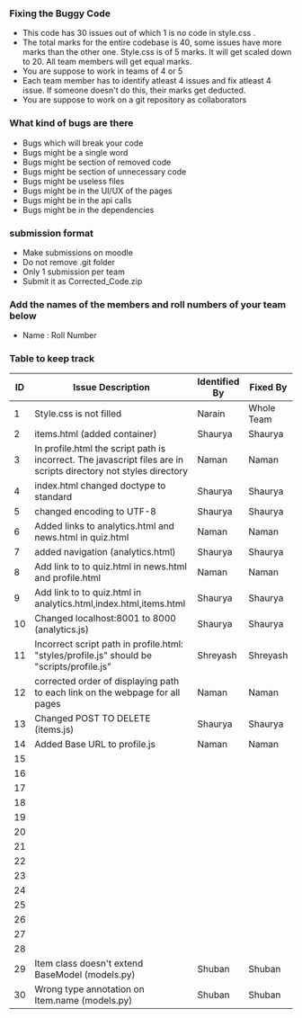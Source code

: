 ### Fixing the Buggy Code

- This code has 30 issues out of which 1 is no code in style.css . 
- The total marks for the entire codebase is 40, some issues have more marks than the other one. Style.css is of 5 marks. It will get scaled down to 20. All team members will get equal marks.
- You are suppose to work in teams of 4 or 5
- Each team member has to identify atleast 4 issues and fix atleast 4 issue. If someone doesn't do this, their marks get deducted.
- You are suppose to work on a git repository as collaborators

### What kind of bugs are there

- Bugs which will break your code
- Bugs might be a single word
- Bugs might be section of removed code
- Bugs might be section of unnecessary code
- Bugs might be useless files
- Bugs might be in the UI/UX of the pages
- Bugs might be in the api calls
- Bugs might be in the dependencies  

### submission format

- Make submissions on moodle
- Do not remove .git folder 
- Only 1 submission per team
- Submit it as Corrected_Code.zip

### Add the names of the members and roll numbers of your team below

- Name : Roll Number

### Table to keep track

| ID  | Issue Description                        | Identified By | Fixed By     |
|-----|------------------------------------------|---------------|--------------|
| 1   | Style.css is not filled                  |        Narain |  Whole Team  |
| 2   | items.html  (added container)            |        Shaurya|   Shaurya    |    
| 3   | In profile.html the script path is incorrect. The javascript files are in scripts directory not styles directory                                         |   Naman            |     Naman         |
| 4   | index.html changed doctype to standard   |      Shaurya  |    Shaurya   |         
| 5   | changed encoding to UTF-8                |       Shaurya |    Shaurya   |  
| 6   | Added links to analytics.html and news.html in quiz.html                                         |       Naman        |      Naman        |
| 7   | added navigation (analytics.html)        |      Shaurya  |     Shaurya  |      
| 8   | Add link to to quiz.html in news.html and profile.html                                    |  Naman             |     Naman         |
| 9   | Add link to to quiz.html in analytics.html,index.html,items.html     | Shaurya   |   Shaurya   |
| 10  | Changed localhost:8001 to 8000  (analytics.js)                                       |     Shaurya          |   Shaurya           |
| 11  | Incorrect script path in profile.html: "styles/profile.js" should be "scripts/profile.js"                                         | Shreyash              |  Shreyash            |
| 12  | corrected order of displaying path to each link on the webpage for all pages                                         |  Naman             |      Naman        |
| 13  |  Changed POST TO DELETE (items.js)                                        |      Shaurya         |      Shaurya       |
| 14  | Added Base URL to profile.js                                         |    Naman           | Naman             |
| 15  |                                          |               |              |
| 16  |                                          |               |              |
| 17  |                                          |               |              |
| 18  |                                          |               |              |
| 19  |                                          |               |              |
| 20  |                                          |               |              |
| 21  |                                          |               |              |
| 22  |                                          |               |              |
| 23  |                                          |               |              |
| 24  |                                          |               |              |
| 25  |                                          |               |              |
| 26  |                                          |               |              |
| 27  |                                          |               |              |
| 28  |                                          |               |              |
| 29  | Item class doesn't extend BaseModel (models.py) | Shuban | Shuban |
| 30  | Wrong type annotation on Item.name (models.py)  | Shuban | Shuban |
